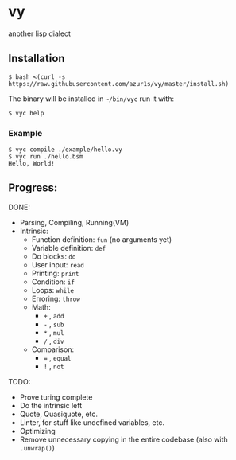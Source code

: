 # vy
another lisp dialect

## Installation
```console
$ bash <(curl -s https://raw.githubusercontent.com/azur1s/vy/master/install.sh)
```
The binary will be installed in `~/bin/vyc` run it with:
```console
$ vyc help
```

### Example
```console
$ vyc compile ./example/hello.vy
$ vyc run ./hello.bsm
Hello, World!
```

## Progress:
DONE:
- Parsing, Compiling, Running(VM)
- Intrinsic:
  - Function definition: `fun` (no arguments yet)
  - Variable definition: `def`
  - Do blocks: `do`
  - User input: `read`
  - Printing: `print`
  - Condition: `if`
  - Loops: `while`
  - Erroring: `throw`
  - Math: 
    - `+` , `add`
    - `-` , `sub`
    - `*` , `mul`
    - `/` , `div`
  - Comparison:
    - `=` , `equal`
    - `!` , `not`

TODO:
- Prove turing complete
- Do the intrinsic left
- Quote, Quasiquote, etc.
- Linter, for stuff like undefined variables, etc.
- Optimizing
- Remove unnecessary copying in the entire codebase (also with `.unwrap()`)
